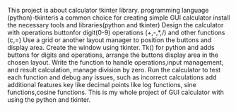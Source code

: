 This project is about calculator tkinter library.
programming language (python)-tkinteris a common choice for creating simple GUI calculator install the necessary tools and libraries(python and tkinter)
Design the calculator with operations buttonfor digit(0-9) operations (+,-,*,/) and other functions (c,=)
Use a grid or another layout manager to position the buttons and display area.
Create the window using tkinter.
Tk() for python and adds buttons for digits and operations, arrange the buttons display area in the chosen layout.
Write the function to handle operations,input management, and result calculation, manage division by zero.
Run the calculator to test each function and debug any issues, such as incorrect calculations add additional features key like decimal points like log functions, sine functions,cosine functions.
This is my whole project of GUI calculator with using the python and tkinter.
